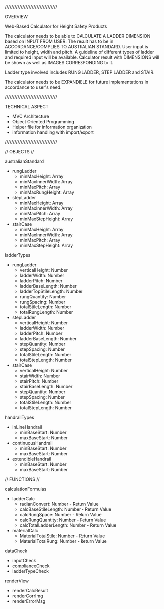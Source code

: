 /////////////////////////////////

OVERVIEW

Web-Based Calculator for Height Safety Products

The calculator needs to be able to CALCULATE A LADDER DIMENSION based on INPUT FROM USER. The result has to be in ACCORDANCE/COMPLIES TO AUSTRALIAN STANDARD.
User input is limited to height, width and pitch. A guideline of different types of ladder and required input will be available.
Calculator result with DIMENSIONS will be shown as well as IMAGES CORRESPONDING to it.

Ladder type involved includes RUNG LADDER, STEP LADDER and STAIR.

The calculator needs to be EXPANDIBLE for future implementations in accordance to user's need.

/////////////////////////////////

TECHNICAL ASPECT

- MVC Architecture
- Object Oriented Programming
- Helper file for information organization
- information handling with import/export

/////////////////////////////////

// OBJECTS //

australianStandard

- rungLadder
  - minMaxHeight: Array
  - minMaxInnerWidth: Array
  - minMaxPitch: Array
  - minMaxRungHeight: Array
- stepLadder
  - minMaxHeight: Array
  - minMaxInnerWidth: Array
  - minMaxPitch: Array
  - minMaxStepHeight: Array
- stairCase
  - minMaxHeight: Array
  - minMaxInnerWidth: Array
  - minMaxPitch: Array
  - minMaxStepHeight: Array

ladderTypes

- rungLadder
  - verticalHeight: Number
  - ladderWidth: Number
  - ladderPitch: Number
  - ladderBaseLength: Number
  - ladderTopStileLength: Number
  - rungQuantity: Number
  - rungSpacing: Number
  - totalStileLength: Number
  - totalRungLength: Number
- stepLadder
  - verticalHeight: Number
  - ladderWidth: Number
  - ladderPitch: Number
  - ladderBaseLength: Number
  - stepQuantity: Number
  - stepSpacing: Number
  - totalStileLength: Number
  - totalStepLength: Number
- stairCase
  - verticalHeight: Number
  - stairWidth: Number
  - stairPitch: Number
  - stairBaseLength: Number
  - stepQuantity: Number
  - stepSpacing: Number
  - totalStileLength: Number
  - totalStepLength: Number

handrailTypes

- inLineHandrail
  - minBaseStart: Number
  - maxBaseStart: Number
- continuousHandrail
  - minBaseStart: Number
  - maxBaseStart: Number
- extendibleHandrail
  - minBaseStart: Number
  - maxBaseStart: Number

// FUNCTIONS //

calculationFormulas

- ladderCalc
  - radianConvert: Number - Return Value
  - calcBaseStileLength: Number - Return Value
  - calcRungSpace: Number - Return Value
  - calcRungQuantity: Number - Return Value
  - calcTotalLadderLength: Number - Return Value
- materialCalc
  - MaterialTotalStile: Number - Return Value
  - MaterialTotalRung: Number - Return Value

dataCheck

- inputCheck
- complianceCheck
- ladderTypeCheck

renderView

- renderCalcResult
- renderCorrImg
- renderErrorMsg

